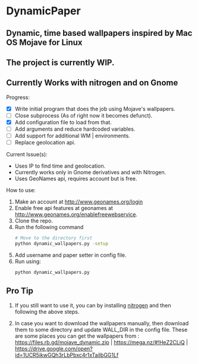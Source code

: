 # DynamicPaper

## Dynamic, time based wallpapers inspired by Mac OS Mojave for Linux

## The project is currently WIP.

## Currently Works with nitrogen and on Gnome

Progress:

- [x] Write initial program that does the job using Mojave's wallpapers.
- [ ] Close subprocess (As of right now it becomes defunct).
- [x] Add configuration file to load from that.
- [ ] Add arguments and reduce hardcoded variables.
- [ ] Add support for additional WM | environments.
- [ ] Replace geolocation api.

Current Issue(s):
- Uses IP to find time and geolocation.
- Currently works only in Gnome derivatives and with Nitrogen.
- Uses GeoNames api, requires account but is free.


How to use:

1. Make an account at http://www.geonames.org/login  
2. Enable free api features at geonames at http://www.geonames.org/enablefreewebservice.
3. Clone the repo.
4. Run the following command
    ```sh
    # Move to the directory first
    python dynamic_wallpapers.py -setup
    ```
5. Add username and paper setter in config file.
6. Run using:  
    ```sh
    python dynamic_wallpapers.py
    ```
## Pro Tip

1. If you still want to use it, you can by installing <a href="https://github.com/l3ib/nitrogen">nitrogen</a> and then following the above steps.

2. In case you want to download the wallpapers manually, then download them to some directory and update WALL_DIR in the config file.
These are some places you can get the wallpapers from : https://files.rb.gd/mojave_dynamic.zip | https://mega.nz/#!HeZ2CLiQ | https://drive.google.com/open?id=1UCR5ikwGQh3rLbPbxc4r1xTaiIbGG1Lf